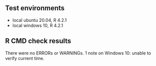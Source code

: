 ## Test environments
* local ubuntu 20.04, R 4.2.1
* local windows 10, R 4.2.1

## R CMD check results
There were no ERRORs or WARNINGs. 
1 note on Windows 10: unable to verify current time.
